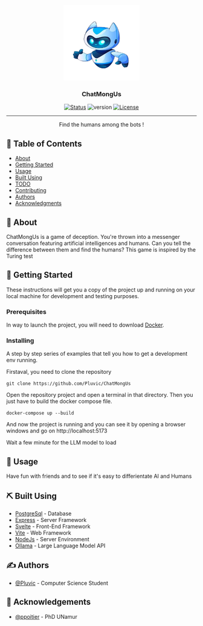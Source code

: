 <p align="center">
  <a href="" rel="noopener">
 <img width=200px height=200px src="./client/src/assets/robot1.png" alt="Project logo"></a>
</p>

<h3 align="center">ChatMongUs</h3>

<div align="center">

[![Status](https://img.shields.io/badge/status-active-success.svg)]()
![version](https://img.shields.io/badge/version-1.0.0-blue)
[![License](https://img.shields.io/badge/license-MIT-blue.svg)](/LICENSE)

</div>

---

<p align="center"> Find the humans among the bots !
    <br> 
</p>

## 📝 Table of Contents

- [About](#about)
- [Getting Started](#getting_started)
- [Usage](#usage)
- [Built Using](#built_using)
- [TODO](../TODO.md)
- [Contributing](../CONTRIBUTING.md)
- [Authors](#authors)
- [Acknowledgments](#acknowledgement)

## 🧐 About <a name = "about"></a>

ChatMongUs is a game of deception. You're thrown into a messenger conversation featuring artificial intelligences and humans. Can you tell the difference between them and find the humans? This game is inspired by the Turing test

## 🏁 Getting Started <a name = "getting_started"></a>

These instructions will get you a copy of the project up and running on your local machine for development and testing purposes.
### Prerequisites

In way to launch the project, you will need to download [Docker](https://docker.com).

### Installing

A step by step series of examples that tell you how to get a development env running.

Firstaval, you need to clone the repository

```
git clone https://github.com/Pluvic/ChatMongUs
```

Open the repository project and open a terminal in that directory. Then you just have to build the docker compose file.

```
docker-compose up --build
```

And now the project is running and you can see it by opening a browser windows and go on http://localhost:5173

Wait a few minute for the LLM model to load


## 🎈 Usage <a name="usage"></a>

Have fun with friends and to see if it's easy to differientate AI and Humans

## ⛏️ Built Using <a name = "built_using"></a>

- [PostgreSql](https://www.postgresql.org/) - Database
- [Express](https://expressjs.com/) - Server Framework
- [Svelte](https://svelte.dev/) - Front-End Framework
- [Vite](https://vite.dev/) - Web Framework
- [NodeJs](https://nodejs.org/en/) - Server Environment
- [Ollama](https://ollama.com/) - Large Language Model API

## ✍️ Authors <a name = "authors"></a>

- [@Pluvic](https://github.com/Pluvic) - Computer Science Student

## 🎉 Acknowledgements <a name = "acknowledgement"></a>

- [@ppoitier](https://github.com/ppoitier) - PhD UNamur

